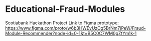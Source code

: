 # Educational-Fraud-Modules
Scotiabank Hackathon Project
Link to Figma prototype: https://www.figma.com/proto/w6b3HWEvUzCg5BrNm7jPeW/Fraud-Module-Recommender?node-id=0-1&t=B5C0C7WM0gZtYm1k-1
